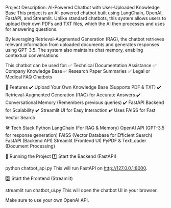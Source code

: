 Project Description: AI-Powered Chatbot with User-Uploaded Knowledge Base
This project is an AI-powered chatbot built using LangChain, OpenAI, FastAPI, and Streamlit. Unlike standard chatbots, this system allows users to upload their own PDFs and TXT files, which the AI then processes and uses for answering questions.

By leveraging Retrieval-Augmented Generation (RAG), the chatbot retrieves relevant information from uploaded documents and generates responses using GPT-3.5. The system also maintains chat memory, enabling contextual conversations.

This chatbot can be used for:
✅ Technical Documentation Assistance
✅ Company Knowledge Base
✅ Research Paper Summaries
✅ Legal or Medical FAQ Chatbots

📜 Features
✔️ Upload Your Own Knowledge Base (Supports PDF & TXT)
✔️ Retrieval-Augmented Generation (RAG) for Accurate Answers
✔️ Conversational Memory (Remembers previous queries)
✔️ FastAPI Backend for Scalability
✔️ Streamlit UI for Easy Interaction
✔️ Uses FAISS for Fast Vector Search

🛠️ Tech Stack
Python
LangChain (For RAG & Memory)
OpenAI API (GPT-3.5 for response generation)
FAISS (Vector Database for Efficient Search)
FastAPI (Backend API)
Streamlit (Frontend UI)
PyPDF & TextLoader (Document Processing)

📌 Running the Project
1️⃣ Start the Backend (FastAPI)

python chatbot_api.py
This will run FastAPI on http://127.0.0.1:8000.


2️⃣ Start the Frontend (Streamlit)

streamlit run chatbot_ui.py
This will open the chatbot UI in your browser.



Make sure to use your own OpenAI API.
